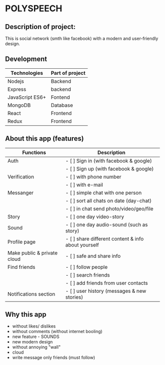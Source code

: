 # POLYSPEECH

## Description of project:

This is social network (smth like facebook) with a modern and user-friendly design.

## Development

| Technologies    | Part of project |
| --------------- | --------------- |
| Nodejs          | Backend         |
| Express         | backend         |
| JavaScript ES6+ | Fontend         |
| MongoDB         | Database        |
| React           | Frontend        |
| Redux           | Frontend        |

## About this app (features)

| Functions                   | Description                                         |
| --------------------------- | --------------------------------------------------- |
| Auth                        | - [ ] Sign in (with facebook & google)              |
|                             | - [ ] Sign up (with facebook & google)              |
| Verification                | - [ ] with phone number                             |
|                             | - [ ] with e-mail                                   |
| Messanger                   | - [ ] simple chat with one person                   |
|                             | - [ ] sort all chats on date (day-chat)             |
|                             | - [ ] in chat send photo/video/geo/file             |
| Story                       | - [ ] one day video-story                           |
| Sound                       | - [ ] one day audio-sound (such as story)           |
| Profile page                | - [ ] share different content & info about yourself |
| Make public & private cloud | - [ ] safe and share info                           |
| Find friends                | - [ ] follow people                                 |
|                             | - [ ] search friends                                |
|                             | - [ ] add friends from user contacts                |
| Notifications section       | - [ ] user history (messages & new stories)         |

## Why this app

- without likes/ dislikes
- without comments (without internet booling)
- new feature - SOUNDS
- new modern design
- without annoying "wall"
- cloud
- write message only friends (must follow)
